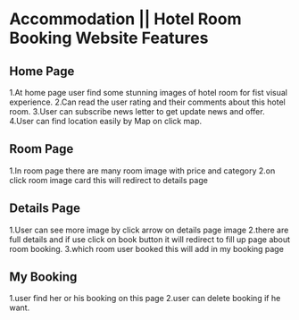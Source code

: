 # Accommodation || Hotel Room Booking Website Features

## Home Page
1.At home page user find some stunning images of hotel room for fist visual experience.
2.Can read the user rating and their comments about this hotel room.
3.User can subscribe news letter to get update news and offer.
4.User can find location easily by Map on click map.
## Room Page 
1.In room page there are many room image with price and category 
2.on click room image card this will redirect to details page
## Details Page 
1.User can see more image by click arrow on details page image
2.there are full details and if use click on book button it will redirect to fill up page about room booking.
3.which room user booked this will add in my booking page
## My Booking
1.user find her or his booking on this page
2.user can delete booking if he want.